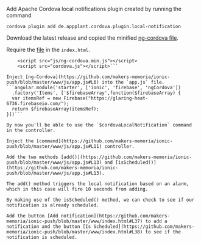 Add Apache Cordova local notifications plugin created by running the command 

`cordova plugin add de.appplant.cordova.plugin.local-notification`

Download the latest release and copied the minified [ng-cordova file](https://github.com/makers-memoria/ionic-push/blob/master/www/js/ng-cordova.min.js).

Require the [file](https://github.com/makers-memoria/ionic-push/blob/master/www/index.html#L19) in the `index.html`.
```<!-- cordova script (this will be a 404 during development) -->
    <script src="js/ng-cordova.min.js"></script>
    <script src="cordova.js"></script>```

Inject [ng-Cordova](https://github.com/makers-memoria/ionic-push/blob/master/www/js/app.js#L6) into the `app.js` file.
```angular.module('starter', ['ionic', 'firebase', 'ngCordova'])
  .factory('Items', ['$firebaseArray',function($firebaseArray) {
  var itemsRef = new Firebase("https://glaring-heat-6736.firebaseio.com/");
  return $firebaseArray(itemsRef);
}])```

By now you'll be able to use the `$cordovaLocalNotification` command in the controller.

Inject the [command](https://github.com/makers-memoria/ionic-push/blob/master/www/js/app.js#L11) controller.

Add the two methods [add()](https://github.com/makers-memoria/ionic-push/blob/master/www/js/app.js#L13) and [isScheduled()](https://github.com/makers-memoria/ionic-push/blob/master/www/js/app.js#L13).

The add() method triggers the local notification based on an alarm, which in this case will fire 10 seconds from adding.

By making use of the isScheduled() method, we can check to see if our notification is already scheduled.

Add the button [Add notification](https://github.com/makers-memoria/ionic-push/blob/master/www/index.html#L37) to add a notification and the button [Is Scheduled](https://github.com/makers-memoria/ionic-push/blob/master/www/index.html#L38) to see if the notification is scheduled.




